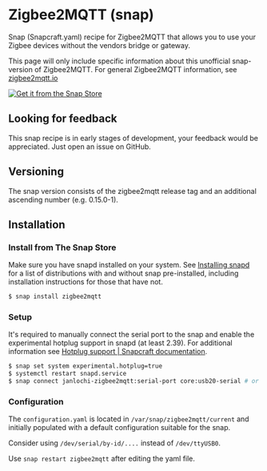 # Zigbee2MQTT (snap)

Snap (Snapcraft.yaml) recipe for Zigbee2MQTT that allows you to use your Zigbee devices without the vendors bridge or gateway.

This page will only include specific information about this unofficial snap-version of Zigbee2MQTT. For general Zigbee2MQTT information, see [zigbee2mqtt.io](https://www.zigbee2mqtt.io/)

[![Get it from the Snap Store](https://snapcraft.io/static/images/badges/en/snap-store-black.svg)](https://snapcraft.io/janlochi-zigbee2mqtt)

## Looking for feedback

This snap recipe is in early stages of development, your feedback would be appreciated. Just open an issue on GitHub.

## Versioning

The snap version consists of the zigbee2mqtt release tag and an additional ascending number (e.g. 0.15.0-1).

## Installation
### Install from The Snap Store

Make sure you have snapd installed on your system. See [Installing snapd](https://snapcraft.io/docs/installing-snapd) for a list of distributions with and without snap pre-installed, including installation instructions for those that have not.

```bash
$ snap install zigbee2mqtt
```

### Setup

It's required to manually connect the serial port to the snap and enable the experimental hotplug support in snapd (at least 2.39). For additional information see [Hotplug support | Snapcraft documentation](https://snapcraft.io/docs/hotplug-support).

```bash
$ snap set system experimental.hotplug=true
$ systemctl restart snapd.service
$ snap connect janlochi-zigbee2mqtt:serial-port core:usb20-serial # or snapd:usb20-serial
```

### Configuration

The `configuration.yaml` is located in `/var/snap/zigbee2mqtt/current` and initially populated with a default configuration suitable for the snap.

Consider using `/dev/serial/by-id/....` instead of `/dev/ttyUSB0`.

Use `snap restart zigbee2mqtt` after editing the yaml file.
